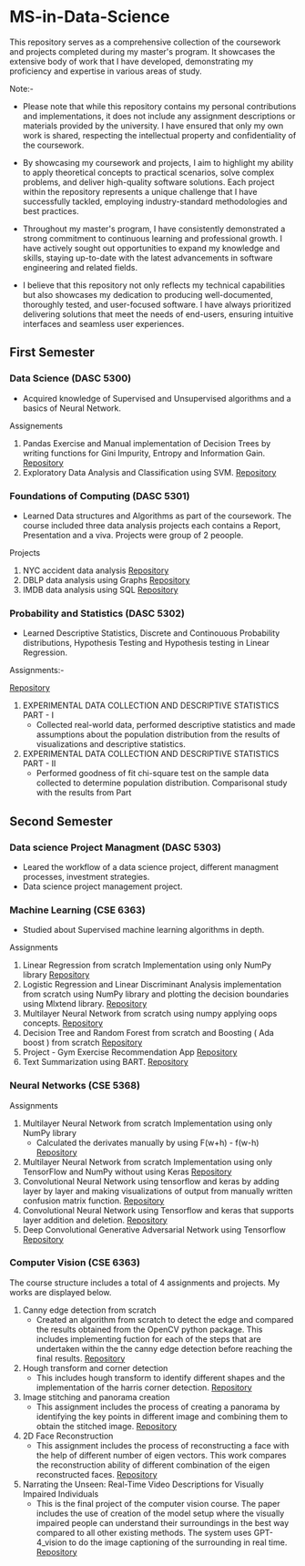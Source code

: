 # MS-in-Data-Science

This repository serves as a comprehensive collection of the coursework and projects completed during my master's program. It showcases the extensive body of work that I have developed, demonstrating my proficiency and expertise in various areas of study.

Note:-

- Please note that while this repository contains my personal contributions and implementations, it does not include any assignment descriptions or materials provided by the university. I have ensured that only my own work is shared, respecting the intellectual property and confidentiality of the coursework.

- By showcasing my coursework and projects, I aim to highlight my ability to apply theoretical concepts to practical scenarios, solve complex problems, and deliver high-quality software solutions. Each project within the repository represents a unique challenge that I have successfully tackled, employing industry-standard methodologies and best practices.

- Throughout my master's program, I have consistently demonstrated a strong commitment to continuous learning and professional growth. I have actively sought out opportunities to expand my knowledge and skills, staying up-to-date with the latest advancements in software engineering and related fields.

- I believe that this repository not only reflects my technical capabilities but also showcases my dedication to producing well-documented, thoroughly tested, and user-focused software. I have always prioritized delivering solutions that meet the needs of end-users, ensuring intuitive interfaces and seamless user experiences.

## First Semester 

### Data Science (DASC 5300)
- Acquired knowledge of Supervised and Unsupervised algorithms and a basics of Neural Network.

Assignements
1) Pandas Exercise and Manual implementation of Decision Trees by writing functions for Gini Impurity, Entropy and Information Gain.
    [Repository](https://github.com/nelson123-lab/Data-manipulation-using-pandas-and-Decision-Tree-implenation-functions)
3) Exploratory Data Analysis and Classification using SVM.
    [Repository](https://github.com/nelson123-lab/EDA-and-classification-of-the-data-using-SVM)

### Foundations of Computing (DASC 5301)
- Learned Data structures and Algorithms as part of the coursework. The course included three data analysis projects each contains a Report, Presentation and a viva. Projects were group of 2 peoople.

Projects
1) NYC accident data analysis 
    [Repository](https://github.com/nelson123-lab/Data-Analysis-on-Motor-Vechile-collisions-in-Newyork-city)
3) DBLP data analysis using Graphs 
    [Repository](https://github.com/nelson123-lab/Graph-data-analysis-on-digital-bibliography-and-library-project)
5) IMDB data analysis using SQL 
    [Repository](https://github.com/nelson123-lab/IMDB-Data-analysis-using-SQL)

### Probability and Statistics (DASC 5302)
- Learned Descriptive Statistics, Discrete and Continouous Probability distributions, Hypothesis Testing and Hypothesis testing in Linear Regression.     

Assignments:-

[Repository](https://github.com/nelson123-lab/EXPERIMENTAL-DATA-COLLECTION-AND-DESCRIPTIVE-STATISTICS)
1) EXPERIMENTAL DATA COLLECTION AND DESCRIPTIVE STATISTICS PART - I
    - Collected real-world data, performed descriptive statistics and made assumptions about the population distribution from the results of visualizations and               descriptive statistics.
3) EXPERIMENTAL DATA COLLECTION AND DESCRIPTIVE STATISTICS PART - II
    - Performed goodness of fit chi-square test on the sample data collected to determine population distribution. Comparisonal study with the results from Part 

## Second Semester

### Data science Project Managment (DASC 5303)
- Leared the workflow of a data science project, different managment processes, investment strategies.
- Data science project management project.

### Machine Learning (CSE 6363)
- Studied about Supervised machine learning algorithms in depth.


Assignments
1) Linear Regression from scratch Implementation using only NumPy library
    [Repository](https://github.com/nelson123-lab/Linear-Regression-implementation-using-only-Numpy-gradient-descent-approach)
3) Logistic Regression and Linear Discriminant Analysis implementation from scratch using NumPy library and plotting the decision boundaries using Mlxtend library.
    [Repository](https://github.com/nelson123-lab/Logistic-Regression-and-Linear-discriminant-Analysis-from-scratch-)
4) Multilayer Neural Network from scratch using numpy applying oops concepts.
    [Repository](https://github.com/nelson123-lab/MultiLayer_NN_using-only-NumPy_Sequential_class_method)
5) Decision Tree and Random Forest from scratch and Boosting ( Ada boost ) from scratch
    [Repository](https://github.com/nelson123-lab/Decision-Tree-Random-Forest-and-Ada-boost-from-scratch)
6) Project - Gym Exercise Recommendation App
    [Repository](https://github.com/nelson123-lab/TailorSweat)
8) Text Summarization using BART.
    [Repository](https://github.com/nelson123-lab/Text-Summarization-using-BART)

### Neural Networks (CSE 5368)

Assignments
1) Multilayer Neural Network from scratch Implementation using only NumPy library
   - Calculated the derivates manually by using F(w+h) - f(w-h)
    [Repository](https://github.com/nelson123-lab/Multilayer_NN_using_numpy_Manual_Gradient_Calculations)
2) Multilayer Neural Network from scratch Implementation using only TensorFlow and NumPy without using Keras
    [Repository](https://github.com/nelson123-lab/Multilayer_NN_using_tensorflow_without_keras)
3) Convolutional Neural Network using tensorflow and keras by adding layer by layer and making visualizations of output from 
   manually written confusion matrix function.
    [Repository](https://github.com/nelson123-lab/Convolutional_neural_network_uisng_keras_and_tensorflow)
4) Convolutional Neural Network using Tensorflow and keras that supports layer addition and deletion.
    [Repository](https://github.com/nelson123-lab/Convolutional-Neural-Network-using-Keras-and-Tensorflow-with-layer-addition-and-deletion)
5) Deep Convolutional Generative Adversarial Network using Tensorflow
    [Repository](https://github.com/nelson123-lab/DCGAN_Neural_Network)


### Computer Vision (CSE 6363)

The course structure includes a total of 4 assignments and projects. My works are displayed below.
1) Canny edge detection from scratch
   - Created an algorithm from scratch to detect the edge and compared the results obtained from the OpenCV python package. This includes implementing fuction for each of the steps that are undertaken within the
     the canny edge detection before reaching the final results.
     [Repository](https://github.com/nelson123-lab/Canny-Edge-detection-from-scratch)
2) Hough transform and corner detection
   - This includes hough transform to identify different shapes and the implementation of the harris corner detection.
     [Repository](https://github.com/nelson123-lab/Hough-Transform-and-Harris-Corner-Detection)
3) Image stitching and panorama creation
   - This assignment includes the process of creating a panorama by identifying the key points in different image and combining them to obtain the stitched image.
     [Repository](https://github.com/nelson123-lab/panorama?tab=readme-ov-file)
4) 2D Face Reconstruction
   - This assignment includes the process of reconstructing a face with the help of different number of eigen vectors. This work compares the reconstruction ability of different combination of the eigen reconstructed faces.
     [Repository](https://github.com/nelson123-lab/2D-Face-Reconstruction)
5) Narrating the Unseen: Real-Time Video Descriptions for Visually Impaired Individuals
   - This is the final project of the computer vision course. The paper includes the use of creation of the model setup where the visually impaired people can understand their surroundings in the best way compared to all other existing methods. The system uses GPT-4_vision to do the image captioning of the surrounding in real time.
     [Repository](https://github.com/nelson123-lab/Narrating-the-Unseen-Real-Time-Video-Descriptions-for-Visually-Impaired-Individuals)

